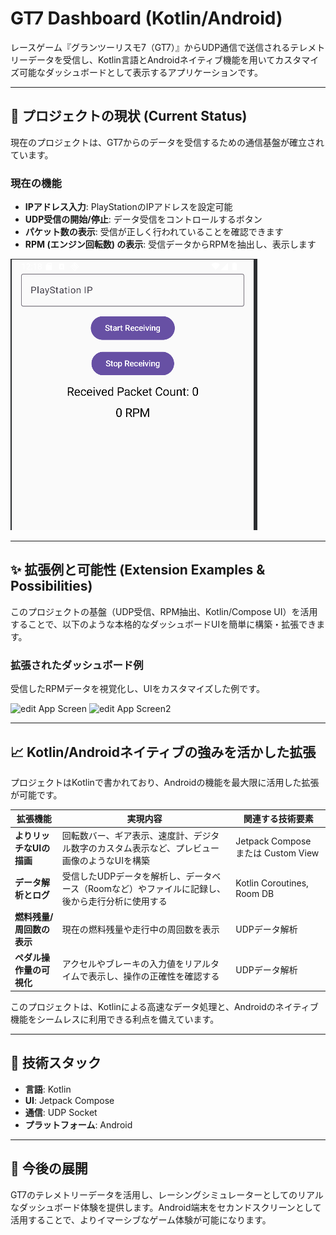 # GT7 Dashboard (Kotlin/Android)

レースゲーム『グランツーリスモ7（GT7）』からUDP通信で送信されるテレメトリーデータを受信し、Kotlin言語とAndroidネイティブ機能を用いてカスタマイズ可能なダッシュボードとして表示するアプリケーションです。

---

## 🚀 プロジェクトの現状 (Current Status)

現在のプロジェクトは、GT7からのデータを受信するための通信基盤が確立されています。

### 現在の機能

- **IPアドレス入力**: PlayStationのIPアドレスを設定可能
- **UDP受信の開始/停止**: データ受信をコントロールするボタン
- **パケット数の表示**: 受信が正しく行われていることを確認できます
- **RPM (エンジン回転数) の表示**: 受信データからRPMを抽出し、表示します

![Current App Screen](app/assets/photo/git1.png)

---

## ✨ 拡張例と可能性 (Extension Examples & Possibilities)

このプロジェクトの基盤（UDP受信、RPM抽出、Kotlin/Compose UI）を活用することで、以下のような本格的なダッシュボードUIを簡単に構築・拡張できます。

### 拡張されたダッシュボード例

受信したRPMデータを視覚化し、UIをカスタマイズした例です。

![edit App Screen](app/assets/photo/git2.png)
![edit App Screen2](app/assets/photo/git3.png)


---

## 📈 Kotlin/Androidネイティブの強みを活かした拡張

プロジェクトはKotlinで書かれており、Androidの機能を最大限に活用した拡張が可能です。

| 拡張機能 | 実現内容 | 関連する技術要素 |
|---------|---------|----------------|
| **よりリッチなUIの描画** | 回転数バー、ギア表示、速度計、デジタル数字のカスタム表示など、プレビュー画像のようなUIを構築 | Jetpack Compose または Custom View |
| **データ解析とログ** | 受信したUDPデータを解析し、データベース（Roomなど）やファイルに記録し、後から走行分析に使用する | Kotlin Coroutines, Room DB |
| **燃料残量/周回数の表示** | 現在の燃料残量や走行中の周回数を表示 | UDPデータ解析 |
| **ペダル操作量の可視化** | アクセルやブレーキの入力値をリアルタイムで表示し、操作の正確性を確認する | UDPデータ解析 |

このプロジェクトは、Kotlinによる高速なデータ処理と、Androidのネイティブ機能をシームレスに利用できる利点を備えています。

---

## 🔧 技術スタック

- **言語**: Kotlin
- **UI**: Jetpack Compose
- **通信**: UDP Socket
- **プラットフォーム**: Android

---

## 🎯 今後の展開

GT7のテレメトリーデータを活用し、レーシングシミュレーターとしてのリアルなダッシュボード体験を提供します。Android端末をセカンドスクリーンとして活用することで、よりイマーシブなゲーム体験が可能になります。
